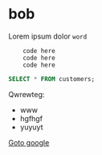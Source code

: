 # bob

Lorem ipsum dolor `word`

		code here
		code here 
		code here

```sql
SELECT * FROM customers;
```

Qwrewteg:
- www
- hgfhgf
- yuyuyt

[Goto google](http://jhgfh)

